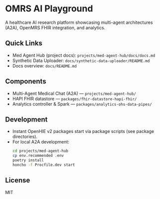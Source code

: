 # OMRS AI Playground

A healthcare AI research platform showcasing multi-agent architectures (A2A), OpenMRS FHIR integration, and analytics.

## Quick Links

- Med Agent Hub (project docs): `projects/med-agent-hub/docs/docs.md`
- Synthetic Data Uploader: `docs/synthetic-data-uploader/README.md`
- Docs overview: `docs/README.md`

## Components

- Multi-Agent Medical Chat (A2A) — `projects/med-agent-hub/`
- HAPI FHIR datastore — `packages/fhir-datastore-hapi-fhir/`
- Analytics controller & Spark — `packages/analytics-ohs-data-pipes/`

## Development

- Instant OpenHIE v2 packages start via package scripts (see package directories).
- For local A2A development:
  ```bash
  cd projects/med-agent-hub
  cp env.recommended .env
  poetry install
  honcho -f Procfile.dev start
  ```

## License

MIT


